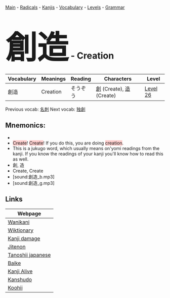 <style> bigfont {font-size: 100px}</style>
[Main](../README.md) -
[Radicals](../radicals.md) -
[Kanjis](../kanjis.md) -
[Vocabulary](../vocabulary.md) -
[Levels](../levels.md) -
[Grammar](../grammar.md)
# <bigfont> 創造</bigfont> - Creation 

| Vocabulary | Meanings | Reading | Characters | Level |
| --- | --- | --- | --- | --- |
| 創造 | Creation | そうぞう |  [創](../kanjis/創.md) (Create), [造](../kanjis/造.md) (Create) | [Level 26](../levels/wk_level26.md) |

Previous vocab: [名刺](名刺.md) Next vocab: [独創](独創.md) 

## Mnemonics:

* 
* <span style="background-color:#ffcccb"> Create</span>! <span style="background-color:#ffcccb"> Create</span>! If you do this, you are doing <span style="background-color:#ffcccb"> creation</span>.
* This is a jukugo word, which usually means on'yomi readings from the kanji. If you know the readings of your kanji you'll know how to read this as well.
* 創, 造
* Create, Create
* [sound:創造_b.mp3]
* [sound:創造_g.mp3]


## Links 

| Webpage |
| --- |
| [Wanikani          ](https://www.wanikani.com/kanji/創造) |
| [Wiktionary        ](https://en.wiktionary.org/wiki/創造) |
| [Kanji damage      ](http://www.kanjidamage.com/kanji/search?utf8=✓&q=創造) |
| [Jitenon           ](https://jitenon.com/kanji/創造) |
| [Tanoshii japanese ](https://www.tanoshiijapanese.com/dictionary/kanji.cfm?k=創造) |
| [Baike             ](https://baike.baidu.com/item/創造) |
| [Kanji Alive       ](https://app.kanjialive.com/創造) |
| [Kanshudo          ](https://www.kanshudo.com/searchmn?q=創造) |
| [Koohii            ](https://kanji.koohii.com/study/kanji/創造) |
